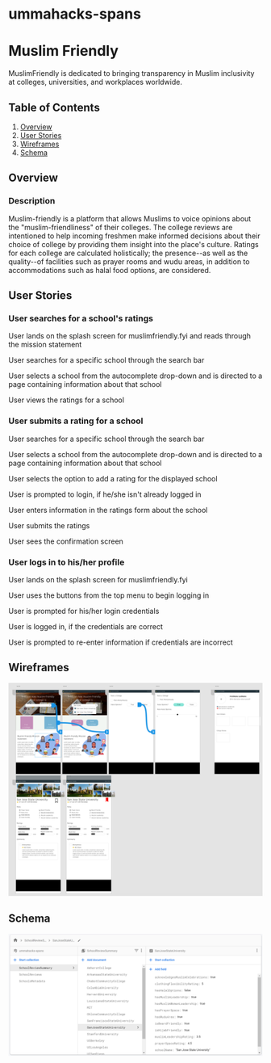 # ummahacks-spans
# Muslim Friendly

MuslimFriendly is dedicated to bringing transparency in Muslim inclusivity at colleges, universities, and workplaces worldwide.

## Table of Contents
1. [Overview](#Overview)
1. [User Stories](#User-Stories)
1. [Wireframes](#Wireframes)
1. [Schema](#Schema)

## Overview
### Description
Muslim-friendly is a platform that allows Muslims to voice opinions about the "muslim-friendliness" of their colleges. The college reviews are intentioned to help incoming freshmen make informed decisions about their choice of college by providing them insight into the place's culture. Ratings for each college are calculated holistically; the presence--as well as the quality--of facilities such as prayer rooms and wudu areas, in addition to accommodations such as halal food options, are considered.

## User Stories
### User searches for a school's ratings

User lands on the splash screen for muslimfriendly.fyi and reads through the mission statement
<add screenshot>

User searches for a specific school through the search bar
<add screenshot>

User selects a school from the autocomplete drop-down and is directed to a page containing information about that school
<add screenshot>

User views the ratings for a school
<add screenshot>


### User submits a rating for a school

User searches for a specific school through the search bar
<add screenshot>

User selects a school from the autocomplete drop-down and is directed to a page containing information about that school
<add screenshot>

User selects the option to add a rating for the displayed school
<add screenshot>

User is prompted to login, if he/she isn't already logged in
<add screenshot>

User enters information in the ratings form about the school
<add screenshot>

User submits the ratings
<add screenshot>

User sees the confirmation screen
<add screenshot>


### User logs in to his/her profile

User lands on the splash screen for muslimfriendly.fyi

User uses the buttons from the top menu to begin logging in

User is prompted for his/her login credentials

User is logged in, if the credentials are correct

User is prompted to re-enter information if credentials are incorrect


## Wireframes
<p float="left">
<img src="wireframe.png" alt="Screen-Shot-2020-07-27-at-12-07-33-AM" border="0">
</p>

## Schema
<p float="left">
<img src="./schema.PNG" border="0"></p>
